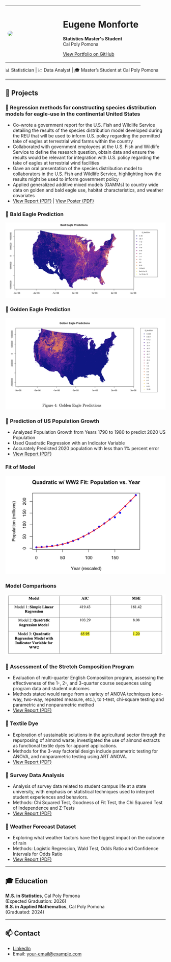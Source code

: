 

<!-- 
<table style="width:100%; border: none;">
<tr>
<td style="width: 160px; vertical-align: top;">
  <img src="images/IMG_4022.JPG" width="140" style="border-radius: 10%; border: 2px solid #ddd;">
</td>
<td style="padding-left: 20px; vertical-align: middle;">
  <h1 style="margin-bottom: 5px;">Eugene Monforte</h1>
  <p style="margin: 0;"><strong>Statistics Master's Student</strong></p>
  <p style="margin: 0;">Cal Poly Pomona</p>
  <p style="margin: 8px 0;"><a href="https://github.com/EugeneMonforte/Portfolio">View Portfolio on GitHub</a></p>
  <p style="font-size: 14px;">📊 Statistician | 📈 Data Analyst | 🎓 Master's Student at Cal Poly Pomona</p>
</td>
</tr>
</table>

<hr>
-->


<table>
<tr>
<td width="160">
  <img src="images/IMG_4022.JPG" width="150" style="border-radius: 50%">
</td>
<td>
  <h1>Eugene Monforte</h1>
  <p><strong>Statistics Master's Student</strong><br>
  Cal Poly Pomona</p>
  <p><a href="https://github.com/EugeneMonforte/Portfolio">View Portfolio on GitHub</a></p>
</td>
</tr>
</table>


📊 Statistician | 📈 Data Analyst | 🎓 Master’s Student at Cal Poly Pomona

---

## 🔬 Projects

### 📁 Regression methods for constructing species distribution models for eagle-use in the continental United States
- Co-wrote a government report for the U.S. Fish and Wildlife Service detailing the results of the species distribution model developed during the REU that will be used to inform U.S. policy regarding the permitted take of eagles at terrestrial wind farms within the country
- Collaborated with government employees at the U.S. Fish and Wildlife Service to define the research question, obtain data and ensure the results would be relevant for integration with U.S. policy regarding the take of eagles at terrestrial wind facilities
- Gave an oral presentation of the species distribution model to collaborators in the U.S. Fish and Wildlife Service, highlighting how the results might be used to inform government policy
- Applied generalized additive mixed models (GAMMs) to country wide data on golden and bald eagle use, habitat characteristics, and weather covariates
- [View Report (PDF)](https://github.com/EugeneMonforte/Portfolio/blob/main/REU_Paper.pdf) | [View Poster (PDF)](https://github.com/EugeneMonforte/Portfolio/blob/main/Eagles%20Poster.pptx.pdf)

### 🦅 Bald Eagle Prediction

![Bald Eagle Predictions](images/BaldEaglesPredictions.png)

### 🦅 Golden Eagle Prediction

![Golden Eagle Predictions](images/GoldenEaglePredictions.png)


### 📁 Prediction of US Population Growth
- Analyzed Population Growth from Years 1790 to 1980 to predict 2020 US Population
- Used Quadratic Regression with an Indicator Variable
- Accurately Predicted 2020 population with less than 1% percent error 
- [View Report (PDF)](https://github.com/EugeneMonforte/Portfolio/blob/main/5900%20Individual%20Project.pdf) 

### Fit of Model

![Fit of Model](images/Population1.png)

### Model Comparisons

![Model Comparisons](images/Population2.png)

### 📁 Assessment of the Stretch Composition Program
- Evaluation of multi-quarter English Composiiton program, assessing the effectiveness of the 1-, 2-, and 3-quarter course sequences using program data and student outcomes
- Methods stated would range from a variety of ANOVA techniques (one-way, two-way, repeated measure,
etc.), to t-test, chi-square testing and parametric and nonparametric method
- [View Report (PDF)](https://github.com/EugeneMonforte/Portfolio/blob/main/StretchComposition.pdf)

### 📁 Textile Dye
- Exploration of sustainable solutions in the agricultural sector through the repurposing of almond waste; investigated the use of almond extracts as functional textile dyes for apparel applications.
- Methods for the 3-way factorial design include parametric testing for ANOVA, and nonparametric testing using ART ANOVA.
-  [View Report (PDF)](https://github.com/EugeneMonforte/Portfolio/blob/main/TextileDye.pdf)

### 📁 Survey Data Analysis
- Analysis of survey data related to student campus life at a state university, with emphasis on statistical techniques used to interpret student experiences and behaviors. 
- Methods: Chi Squared Test, Goodness of Fit Test, the Chi Squared Test of Independence and Z-Tests
-  [View Report (PDF)](https://github.com/EugeneMonforte/Portfolio/blob/main/SurveyData.pdf)

### 📂 Weather Forecast Dataset
- Exploring what weather factors have the biggest impact on the outcome of rain  
- Methods: Logistic Regression, Wald Test, Odds Ratio and Confidence Intervals for Odds Ratio  
- [View Report (PDF)](https://eugenemonforte.github.io/Portfolio/4700_Weather%20(4).pdf)


---

## 🎓 Education
**M.S. in Statistics**, Cal Poly Pomona  
(Expected Graduation: 2026)  
**B.S. in Applied Mathematics**, Cal Poly Pomona  
(Graduated: 2024)

---

## 📫 Contact
- [LinkedIn](your-link)
- Email: your-email@example.com

